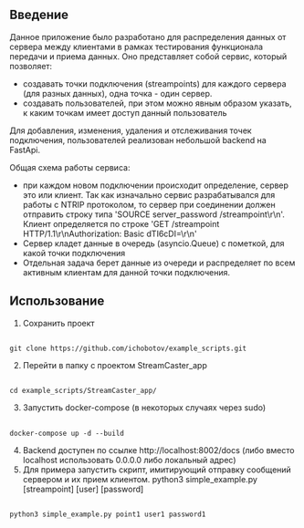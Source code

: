 ## Введение
Данное приложение было разработано для распределения данных от сервера между клиентами в рамках тестирования функционала передачи и приема данных.
Оно представляет собой сервис, который позволяет:
- создавать точки подключения (streampoints) для каждого сервера (для разных данных), одна точка - один сервер.
- создавать пользователей, при этом можно явным образом указать, к каким точкам имеет доступ данный пользователь

Для добавления, изменения, удаления и отслеживания точек подключения, пользователей реализован небольшой backend на FastApi.

Общая схема работы сервиса:
- при каждом новом подключении происходит определение, сервер это или клиент.
  Так как изначально сервис разрабатывался для работы с NTRIP протоколом, то сервер при соединении должен отправить строку типа
  'SOURCE server_password /streampoint\r\n'.
  Клиент определяется по строке 'GET /streampoint HTTP/1.1\r\nAuthorization: Basic dTI6cDI=\r\n'
- Сервер кладет данные в очередь (asyncio.Queue) с пометкой, для какой точки подключения
- Отдельная задача берет данные из очереди и распределяет по всем активным клиентам для данной точки подключения.

## Использование
1. Сохранить проект
##
    git clone https://github.com/ichobotov/example_scripts.git
2. Перейти в папку с проектом StreamCaster_app
##
    cd example_scripts/StreamCaster_app/
3. Запустить docker-compose (в некоторых случаях через sudo)
##
    docker-compose up -d --build    

4. Backend доступен по ссылке http://localhost:8002/docs (либо вместо localhost использовать 0.0.0.0 либо локальный адрес)
5. Для примера запустить скрипт, имитирующий отправку сообщений сервером и их прием клиентом.
   python3 simple_example.py [streampoint] [user] [password]
##
    python3 simple_example.py point1 user1 password1

